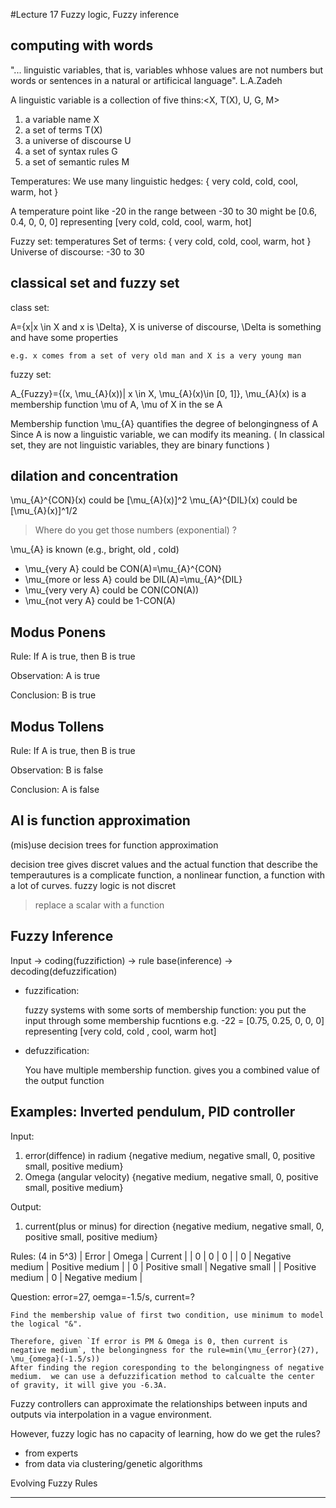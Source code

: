 
#Lecture 17 Fuzzy logic, Fuzzy inference


## computing with words 

"... linguistic variables, that is, variables whhose values are not numbers but words or sentences in a natural or artificical language". L.A.Zadeh

A linguistic variable is a collection of five thins:<X, T(X), U, G, M>

1. a variable name X
2. a set of terms T(X)
3. a universe of discourse U
4. a set of syntax rules G
5. a set of semantic rules M

Temperatures: 
We use many linguistic hedges: 
{ very cold, cold, cool, warm, hot }

A temperature point like -20 in the range between -30 to 30 might be [0.6, 0.4, 0, 0, 0] representing [very cold, cold, cool, warm, hot]

Fuzzy set: temperatures
Set of terms: { very cold, cold, cool, warm, hot }
Universe of discourse: -30 to 30

## classical set and fuzzy set

class set:

A={x|x \in X and x is \Delta}, X is universe of discourse, \Delta is something and have some properties

    e.g. x comes from a set of very old man and X is a very young man

fuzzy set:

A_{Fuzzy}={(x, \mu_{A}(x))| x \in X, \mu_{A}(x)\in [0, 1]}, \mu_{A}(x) is a membership function \mu of A, \mu of X in the se A 

Membership function \mu_{A} quantifies the degree of belongingness of A
Since A is now a linguistic variable, we can modify its meaning. ( In classical set, they are not linguistic variables, they are binary functions )


## dilation and concentration

\mu_{A}^{CON}(x) could be [\mu_{A}(x)]^2
\mu_{A}^{DIL}(x) could be [\mu_{A}(x)]^1/2

> Where do you get those numbers (exponential) ?

\mu_{A} is known (e.g., bright, old , cold)

- \mu_{very A} could be CON(A)=\mu_{A}^{CON}
- \mu_{more or less A} could be DIL(A)=\mu_{A}^{DIL}
- \mu_{very very A} could be CON(CON(A))
- \mu_{not very A} could be 1-CON(A)

## Modus Ponens

Rule: If A is true, then B is true

Observation: A is true

Conclusion: B is true

## Modus Tollens 

Rule: If A is true, then B is true

Observation: B is false

Conclusion: A is false

## AI is function approximation
(mis)use decision trees for function approximation

decision tree gives discret values and the actual function that describe the temperautures is a complicate function, a nonlinear function, a function with a lot of curves. 
fuzzy logic is not discret

> replace a scalar with a function

## Fuzzy Inference

Input -> coding(fuzzifiction) -> rule base(inference) -> decoding(defuzzification)

- fuzzification:
    
    fuzzy systems with some sorts of membership function: you put the input through some membership fucntions
    e.g. -22 = [0.75, 0.25, 0, 0, 0] representing [very cold, cold , cool, warm hot]
- defuzzification:

    You have multiple membership function. gives you a combined value of the output function

## Examples: Inverted pendulum, PID controller

Input: 
1. error(diffence) in radium {negative medium, negative small, 0, positive small, positive medium}
2. Omega (angular velocity) {negative medium, negative small, 0, positive small, positive medium}
   
Output:
1. current(plus or minus) for direction {negative medium, negative small, 0, positive small, positive medium}

Rules: (4 in 5^3)
| Error           | Omega           | Current         |
| 0               | 0               | 0               |
| 0               | Negative medium | Positive medium |
| 0               | Positive small  | Negative small  |
| Positive medium | 0               | Negative medium |

Question: error=27, oemga=-1.5/s, current=?

    Find the membership value of first two condition, use minimum to model the logical "&". 
    
    Therefore, given `If error is PM & Omega is 0, then current is negative medium`, the belongingness for the rule=min(\mu_{error}(27), \mu_{omega}(-1.5/s))
    After finding the region coresponding to the belongingness of negative medium.  we can use a defuzzification method to calcualte the center of gravity, it will give you -6.3A.
    

Fuzzy controllers can approximate the relationships between inputs and outputs via interpolation in a vague environment. 

However, fuzzy logic has no capacity of learning, how do we get the rules?
- from experts
- from data via clustering/genetic algorithms

Evolving Fuzzy Rules

----


